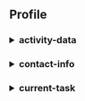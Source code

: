 ## Profile

<h3>
<details>
<summary>activity-data</summary><br>

[![Top Langs](https://github-readme-stats.vercel.app/api/top-langs/?username=urlpath&layout=compact&theme=github_dark)](https://github.com/urlpath?tab=repositories)

[![User's GitHub stats](https://github-readme-stats.vercel.app/api?username=urlpath&theme=github_dark&rank_icon=github)](https://github.com/urlpath?tab=repositories)

</details>
</h3>

<h3>
<details>
<summary>contact-info</summary><br>

[Send e-mail](mailto:@)
```
E-MAIL ADDRESS REDACTED
```
[Direct message](https://discord.com/users/1029294235544981596) or [join server](https://discord.gg/u6j6MXZaft)

[<img src="https://discord.c99.nl/widget/theme-1/1029294235544981596.png">](https://discord.com/users/1029294235544981596)

</details>
</h3>

<h3>
<details>
<summary>current-task</summary><br>

[![Customized Card](https://github-readme-stats.vercel.app/api/pin?username=urlpath&repo=pgsl&theme=github_dark)](https://github.com/urlpath/pgsl)

[![SkillIcons](https://skillicons.dev/icons?i=bash,php,postgresql,python)](https://github.com/urlpath#current-task)

</details>
</h3>
